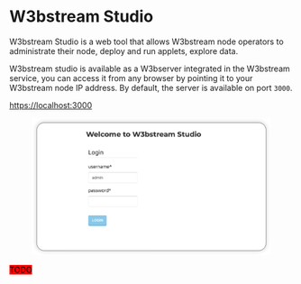 # W3bstream Studio

W3bstream Studio is a web tool that allows W3bstream node operators to administrate their node, deploy and run applets, explore data.

W3bstream studio is available as a W3bserver integrated in the W3bstream service, you can access it from any browser by pointing it to your W3bstream node IP address. By default, the server is available on port `3000`.

[https://localhost:3000](https://app.gitbook.com/o/-MQ9LhchTp7\_QJr-AYG0/s/f2s3zCHPO4kfjqwDZ9Gw/)

<figure><img src="../.gitbook/assets/image (8).png" alt=""><figcaption></figcaption></figure>

<mark style="background-color:red;">TODO</mark>
